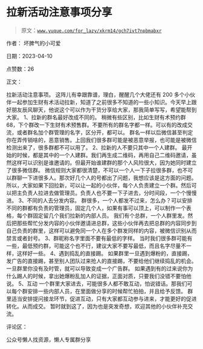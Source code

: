 # 拉新活动注意事项分享

> 原文：[`www.yuque.com/for_lazy/xkrm14/gch7ivt7npbmabxr`](https://www.yuque.com/for_lazy/xkrm14/gch7ivt7npbmabxr)



作者： 坏脾气的小可爱



日期：2023-04-10



点赞数：26



正文：



拉新活动注意事项。 这阵儿有幸跟靠谱，理白，醒醒几个大佬还有 200 多个小伙伴一起参加生财有术活动拉新，知道了之前很多不知道的一些小知识。今天早上跟好朋友辰风聊天，他说这个可以作为干货分享给大家，那我简单写写，希望能帮到大家。 1、拉新的群名最好改成不同的。 稍微有些区别，比如生财有术预约群 68，下个群改一下生财有术预售群。不要所有的群名字都一样。可以有的改成交流，或者群名加个群管理的名字，区分开，都可以。 群名一样以后微信甚至判定你在弄传销啥的，恶意销售。上回我们很多群可能是被恶意举报，也可能是被微信检测出来了，很多群都不可以用了。 2、拉新的人不要只其中一个人建群。 最开始的时候，都是其中的一个人建群。我们再生成二维码，再用自己二维码邀请，虽然这样可以识别是谁邀请的。但最开始谁建群的那个人风险很大，因为她同时建立了很多微信群。 微信规则大家都很清楚，不可以一个人一下子拉很多群，也不可以群聊一下进很多人。那次好几个人的号都出了问题，我想应该是这方面的问题。 所以，大家如果下回拉新，可以让一起的小伙伴，每个人负责建立一个群。然后可以把主负责人拉进去做管理员。负责人也不要一下子进去，分时间段，一个个慢慢进。 3、不同的人去分发内容。 群很多，一个人都发不过来，怎么办？可以安排不同的群都有负责的管理员，固定几个人，如果有事可以顶上，可以制作一个表格，每个群固定留几个我们拉新的内部人员。 我们有个总群，一个人群里发。然后把那些帮忙分发内容的小伙伴邀请进总群，这些小伙伴再去把总群的内容同步到自己负责的群里，这样可以避免同一个人在多个群发同样的内容，被微信识别从而禁言或者封号。 3、群昵称名字里面不要有最低的字样。 当时我们很多群可能有一些，最低预约群，可能这个也不行，建议大家不要写最低，而且名字尽量不一样，这样好一些。 4、遇到捣乱的直接踢。 如果群里一旦遇到爆粉的，直接踢，发广告的直接踢，甚至别人团队过来抢人的直接踢，不要给他们继续捣乱的机会。一旦群里你没有及时管，就可以导致变成一个广告群。 如果遇到有的过来说你为什么踢人的时候，拿出她爆粉乱加人的证据，正面对质，只要我们没错不要怕他说。 5、互动 一个群里大家进去，可能很多人都不敢互动，怕说错话。那我们可以每个群安排一些内部人员，在里面做分享的时候帮忙拍拍，并且给予反馈。 群里适当安排提问接龙环节，促进互动，只有大家都互动参与进来，才能更好的促进转化。从而成交。 暂时就到这了，因为也是突发奇想，欢迎其他的小伙伴补充交流。



评论区：



公众号懒人找资源，懒人专属群分享

